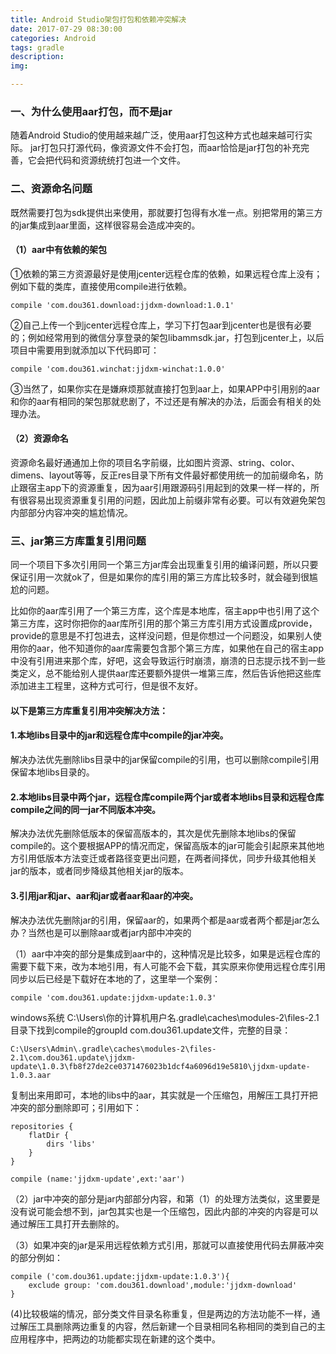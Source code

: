 ```yaml
---
title: Android Studio架包打包和依赖冲突解决
date: 2017-07-29 08:30:00
categories: Android
tags: gradle
description: 
img:  

---
```


### 一、为什么使用aar打包，而不是jar ###

随着Android Studio的使用越来越广泛，使用aar打包这种方式也越来越可行实际。
jar打包只打源代码，像资源文件不会打包，而aar恰恰是jar打包的补充完善，它会把代码和资源统统打包进一个文件。

### 二、资源命名问题 ###

既然需要打包为sdk提供出来使用，那就要打包得有水准一点。别把常用的第三方的jar集成到aar里面，这样很容易会造成冲突的。

#### （1）aar中有依赖的架包 ####
①依赖的第三方资源最好是使用jcenter远程仓库的依赖，如果远程仓库上没有；例如下载的类库，直接使用compile进行依赖。

	compile 'com.dou361.download:jjdxm-download:1.0.1'

②自己上传一个到jcenter远程仓库上，学习下打包aar到jcenter也是很有必要的；例如经常用到的微信分享登录的架包libammsdk.jar，打包到jcenter上，以后项目中需要用到就添加以下代码即可：

	compile 'com.dou361.winchat:jjdxm-winchat:1.0.0'


③当然了，如果你实在是嫌麻烦那就直接打包到aar上，如果APP中引用别的aar和你的aar有相同的架包那就悲剧了，不过还是有解决的办法，后面会有相关的处理办法。

#### （2）资源命名 ####

资源命名最好通通加上你的项目名字前缀，比如图片资源、string、color、dimens、layout等等，反正res目录下所有文件最好都使用统一的加前缀命名，防止跟宿主app下的资源重复，因为aar引用跟源码引用起到的效果一样一样的，所有很容易出现资源重复引用的问题，因此加上前缀非常有必要。可以有效避免架包内部部分内容冲突的尴尬情况。

### 三、jar第三方库重复引用问题 ###

同一个项目下多次引用同一个第三方jar库会出现重复引用的编译问题，所以只要保证引用一次就ok了，但是如果你的库引用的第三方库比较多时，就会碰到很尴尬的问题。

比如你的aar库引用了一个第三方库，这个库是本地库，宿主app中也引用了这个第三方库，这时你把你的aar库所引用的那个第三方库引用方式设置成provide，provide的意思是不打包进去，这样没问题，但是你想过一个问题没，如果别人使用你的aar，他不知道你的aar库需要包含那个第三方库，如果他在自己的宿主app中没有引用进来那个库，好吧，这会导致运行时崩溃，崩溃的日志提示找不到一些类定义，总不能给别人提供aar库还要额外提供一堆第三库，然后告诉他把这些库添加进主工程里，这种方式可行，但是很不友好。

#### 以下是第三方库重复引用冲突解决方法： ####

#### 1.本地libs目录中的jar和远程仓库中compile的jar冲突。 ####

解决办法优先删除libs目录中的jar保留compile的引用，也可以删除compile引用保留本地libs目录的。

#### 2.本地libs目录中两个jar，远程仓库compile两个jar或者本地libs目录和远程仓库compile之间的同一jar不同版本冲突。 ####

解决办法优先删除低版本的保留高版本的，其次是优先删除本地libs的保留compile的。这个要根据APP的情况而定，保留高版本的jar可能会引起原来其他地方引用低版本方法变迁或者路径变更出问题，在两者间择优，同步升级其他相关jar的版本，或者同步降级其他相关jar的版本。

#### 3.引用jar和jar、aar和jar或者aar和aar的冲突。 ####

解决办法优先删除jar的引用，保留aar的，如果两个都是aar或者两个都是jar怎么办？当然也是可以删除aar或者jar内部中冲突的

（1）aar中冲突的部分是集成到aar中的，这种情况是比较多，如果是远程仓库的需要下载下来，改为本地引用，有人可能不会下载，其实原来你使用远程仓库引用同步以后已经是下载好在本地的了，这里举一个案例：

	compile 'com.dou361.update:jjdxm-update:1.0.3' 

windows系统 C:\Users\你的计算机用户名\.gradle\caches\modules-2\files-2.1目录下找到compile的groupId com.dou361.update文件，完整的目录：

	C:\Users\Admin\.gradle\caches\modules-2\files-2.1\com.dou361.update\jjdxm-update\1.0.3\fb8f27de2ce0371476023b1dcf4a6096d19e5810\jjdxm-update-1.0.3.aar

 复制出来用即可，本地的libs中的aar，其实就是一个压缩包，用解压工具打开把冲突的部分删除即可；引用如下：

	repositories {
	    flatDir {
	        dirs 'libs'
	    }
	}

	compile (name:'jjdxm-update',ext:'aar')


（2）jar中冲突的部分是jar内部部分内容，和第（1）的处理方法类似，这里要是没有说可能会想不到，jar包其实也是一个压缩包，因此内部的冲突的内容是可以通过解压工具打开去删除的。

（3）如果冲突的jar是采用远程依赖方式引用，那就可以直接使用代码去屏蔽冲突的部分例如：

	compile ('com.dou361.update:jjdxm-update:1.0.3'){
        exclude group: 'com.dou361.download',module:'jjdxm-download'
    }

(4)比较极端的情况，部分类文件目录名称重复，但是两边的方法功能不一样，通过解压工具删除两边重复的内容，然后新建一个目录相同名称相同的类到自己的主应用程序中，把两边的功能都实现在新建的这个类中。